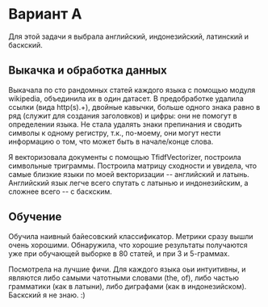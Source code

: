 # Вариант A

Для этой задачи я выбрала английский, индонезийский, латинский и баскский.

## Выкачка и обработка данных

Выкачала по сто рандомных статей каждого языка с помощью модуля wikipedia, объединила их в один датасет.
В предобработке удалила ссылки (вида http(s).+), двойные кавычки, больше одного знака равно в ряд (служит для создания заголовков) и цифры: они не помогут в определении языка. Не стала удалять знаки препинания и сводить символы к одному регистру, т.к., по-моему, они могут нести информацию о том, что может быть в начале/конце слова.

Я векторизовала документы с помощью TfidfVectorizer, построила символьные триграммы. Построила матрицу сходности и увидела, что самые близкие языки по моей векторизации -- английский и латынь.
Английский язык легче всего спутать с латынью и индонезийским, а сложнее всего -- с баскским.


## Обучение

Обучила наивный байесовский классификатор. Метрики сразу вышли очень хорошими.
Обнаружила, что хорошие результаты получаются уже при обучающей выборке в 80 статей, и при 3 и 5-граммах.

Посмотрела на лучшие фичи. Для каждого языка оьи интуитивны, и являются либо самыми чатотными словами (the, of), либо частью грамматики (как в латыни), либо диграфами (как в индонезийском). Баскский я не знаю. :)